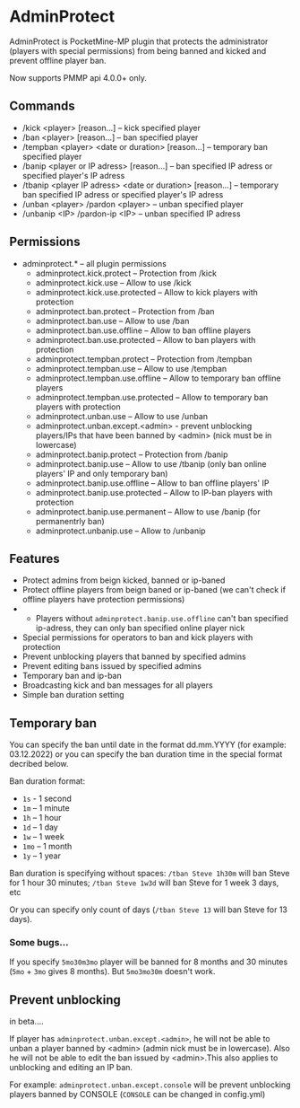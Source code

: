 # AdminProtect
AdminProtect is PocketMine-MP plugin that protects the administrator (players with special permissions) from being banned and kicked and prevent offline player ban.

Now supports PMMP api 4.0.0+ only.

## Commands
- /kick &lt;player&gt; [reason...] – kick specified player
- /ban &lt;player&gt; [reason...] – ban specified player
- /tempban &lt;player&gt; &lt;date or duration&gt; [reason...] – temporary ban specified player
- /banip &lt;player or IP adress&gt; [reason...] – ban specified IP adress or specified player's IP adress
- /tbanip &lt;player IP adress&gt; &lt;date or duration&gt; [reason...] – temporary ban specified IP adress or specified player's IP adress
- /unban &lt;player&gt; /pardon &lt;player&gt; – unban specified player
- /unbanip &lt;IP&gt; /pardon-ip &lt;IP&gt; – unban specified IP adress
  
## Permissions
- adminprotect.* – all plugin permissions
  - adminprotect.kick.protect – Protection from /kick
  - adminprotect.kick.use – Allow to use /kick
  - adminprotect.kick.use.protected – Allow to kick players with protection
  - adminprotect.ban.protect – Protection from /ban
  - adminprotect.ban.use – Allow to use /ban
  - adminprotect.ban.use.offline – Allow to ban offline players
  - adminprotect.ban.use.protected – Allow to ban players with protection
  - adminprotect.tempban.protect – Protection from /tempban
  - adminprotect.tempban.use – Allow to use /tempban
  - adminprotect.tempban.use.offline – Allow to temporary ban offline players
  - adminprotect.tempban.use.protected – Allow to temporary ban players with protection
  - adminprotect.unban.use – Allow to use /unban
  - adminprotect.unban.except.&lt;admin&gt; - prevent unblocking players/IPs that have been banned by &lt;admin&gt; (nick must be in lowercase)
  - adminprotect.banip.protect – Protection from /banip
  - adminprotect.banip.use – Allow to use /tbanip (only ban online players' IP and only temporary ban)
  - adminprotect.banip.use.offline – Allow to ban offline players' IP
  - adminprotect.banip.use.protected – Allow to IP-ban players with protection
  - adminprotect.banip.use.permanent – Allow to use /banip (for permanentrly ban)
  - adminprotect.unbanip.use – Allow to /unbanip

## Features
- Protect admins from beign kicked, banned or ip-baned
- Protect offline players from beign baned or ip-baned (we can't check if offline players have protection permissions)
- - Players without ```adminprotect.banip.use.offline``` can't ban specified ip-adress, they can only ban specified online player nick
- Special permissions for operators to ban and kick players with protection
- Prevent unblocking players that banned by specified admins
- Prevent editing bans issued by specified admins
- Temporary ban and ip-ban
- Broadcasting kick and ban messages for all players
- Simple ban duration setting 
  
## Temporary ban
You can specify the ban until date in the format dd.mm.YYYY (for example: 03.12.2022) or you can specify the ban duration time in the special format decribed below.

Ban duration format:
- `1s` - 1 second
- `1m` – 1 minute
- `1h` – 1 hour
- `1d` – 1 day
- `1w` – 1 week
- `1mo` – 1 month
- `1y` – 1 year

Ban duration is specifying without spaces: `/tban Steve 1h30m` will ban Steve for 1 hour 30 minutes; `/tban Steve 1w3d` will ban Steve for 1 week 3 days, etc

Or you can specify only count of days (```/tban Steve 13``` will ban Steve for 13 days).

### Some bugs...
If you specify ```5mo30m3mo``` player will be banned for 8 months and 30 minutes (```5mo``` + ```3mo``` gives 8 months). But ```5mo3mo30m``` doesn't work.

## Prevent unblocking
in beta....

If player has `adminprotect.unban.except.<admin>`, he will not be able to unban a player banned by &lt;admin&gt; (admin nick must be in lowercase). Also he will not be able to edit the ban issued by &lt;admin&gt;.This also applies to unblocking and editing an IP ban.

For example: `adminprotect.unban.except.console` will be prevent unblocking players banned by CONSOLE (`CONSOLE` can be changed in config.yml)
